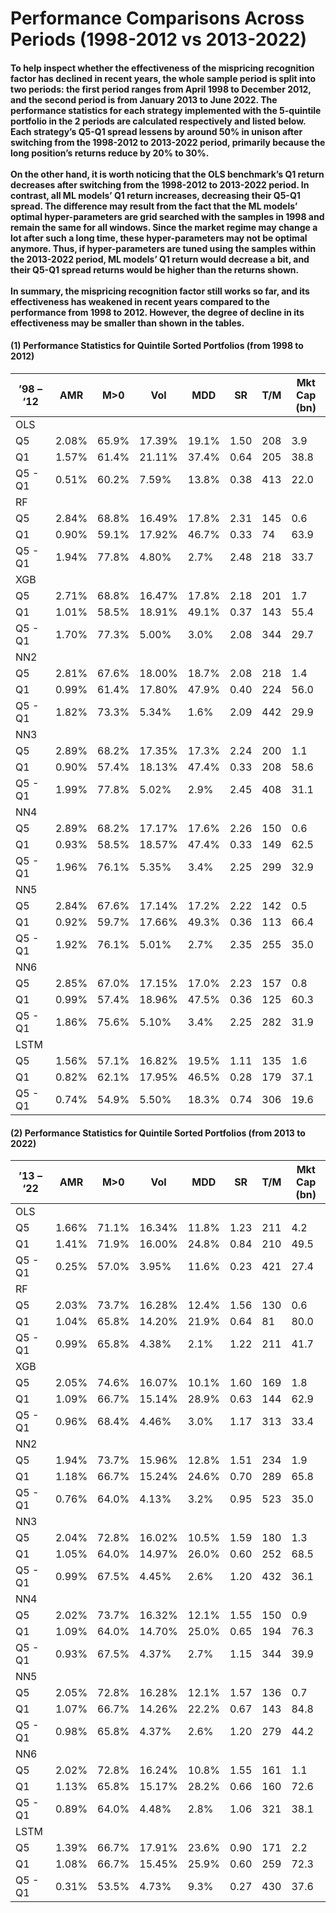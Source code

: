 #	Performance Comparisons Across Periods (1998-2012 vs 2013-2022)
#### To help inspect whether the effectiveness of the mispricing recognition factor has declined in recent years, the whole sample period is split into two periods: the first period ranges from April 1998 to December 2012, and the second period is from January 2013 to June 2022. The performance statistics for each strategy implemented with the 5-quintile portfolio in the 2 periods are calculated respectively and listed below. Each strategy’s Q5-Q1 spread lessens by around 50% in unison after switching from the 1998-2012 to 2013-2022 period, primarily because the long position’s returns reduce by 20% to 30%. <br><br>On the other hand, it is worth noticing that the OLS benchmark’s Q1 return decreases after switching from the 1998-2012 to 2013-2022 period. In contrast, all ML models’ Q1 return increases, decreasing their Q5-Q1 spread. The difference may result from the fact that the ML models’ optimal hyper-parameters are grid searched with the samples in 1998 and remain the same for all windows. Since the market regime may change a lot after such a long time, these hyper-parameters may not be optimal anymore. Thus, if hyper-parameters are tuned using the samples within the 2013-2022 period, ML models’ Q1 return would decrease a bit, and their Q5-Q1 spread returns would be higher than the returns shown. <br><br>In summary, the mispricing recognition factor still works so far, and its effectiveness has weakened in recent years compared to the performance from 1998 to 2012. However, the degree of decline in its effectiveness may be smaller than shown in the tables.

#### (1) Performance Statistics for Quintile Sorted Portfolios (from 1998 to 2012)
| ’98 – ‘12 | AMR   | M>0   | Vol    | MDD   | SR   | T/M | Mkt Cap (bn) |
|-----------|-------|-------|--------|-------|------|-----|--------------|
| OLS       |
| Q5        | 2.08% | 65.9% | 17.39% | 19.1% | 1.50 | 208 | 3.9          |
| Q1        | 1.57% | 61.4% | 21.11% | 37.4% | 0.64 | 205 | 38.8         |
| Q5 - Q1   | 0.51% | 60.2% | 7.59%  | 13.8% | 0.38 | 413 | 22.0         |
| RF        |
| Q5        | 2.84% | 68.8% | 16.49% | 17.8% | 2.31 | 145 | 0.6          |
| Q1        | 0.90% | 59.1% | 17.92% | 46.7% | 0.33 | 74  | 63.9         |
| Q5 - Q1   | 1.94% | 77.8% | 4.80%  | 2.7%  | 2.48 | 218 | 33.7         |
| XGB       |
| Q5        | 2.71% | 68.8% | 16.47% | 17.8% | 2.18 | 201 | 1.7          |
| Q1        | 1.01% | 58.5% | 18.91% | 49.1% | 0.37 | 143 | 55.4         |
| Q5 - Q1   | 1.70% | 77.3% | 5.00%  | 3.0%  | 2.08 | 344 | 29.7         |
| NN2       |
| Q5        | 2.81% | 67.6% | 18.00% | 18.7% | 2.08 | 218 | 1.4          |
| Q1        | 0.99% | 61.4% | 17.80% | 47.9% | 0.40 | 224 | 56.0         |
| Q5 - Q1   | 1.82% | 73.3% | 5.34%  | 1.6%  | 2.09 | 442 | 29.9         |
| NN3       |
| Q5        | 2.89% | 68.2% | 17.35% | 17.3% | 2.24 | 200 | 1.1          |
| Q1        | 0.90% | 57.4% | 18.13% | 47.4% | 0.33 | 208 | 58.6         |
| Q5 - Q1   | 1.99% | 77.8% | 5.02%  | 2.9%  | 2.45 | 408 | 31.1         |
| NN4       |
| Q5        | 2.89% | 68.2% | 17.17% | 17.6% | 2.26 | 150 | 0.6          |
| Q1        | 0.93% | 58.5% | 18.57% | 47.4% | 0.33 | 149 | 62.5         |
| Q5 - Q1   | 1.96% | 76.1% | 5.35%  | 3.4%  | 2.25 | 299 | 32.9         |
| NN5       |
| Q5        | 2.84% | 67.6% | 17.14% | 17.2% | 2.22 | 142 | 0.5          |
| Q1        | 0.92% | 59.7% | 17.66% | 49.3% | 0.36 | 113 | 66.4         |
| Q5 - Q1   | 1.92% | 76.1% | 5.01%  | 2.7%  | 2.35 | 255 | 35.0         |
| NN6       |
| Q5        | 2.85% | 67.0% | 17.15% | 17.0% | 2.23 | 157 | 0.8          |
| Q1        | 0.99% | 57.4% | 18.96% | 47.5% | 0.36 | 125 | 60.3         |
| Q5 - Q1   | 1.86% | 75.6% | 5.10%  | 3.4%  | 2.25 | 282 | 31.9         |
| LSTM      |
| Q5        | 1.56% | 57.1% | 16.82% | 19.5% | 1.11 | 135 | 1.6          |
| Q1        | 0.82% | 62.1% | 17.95% | 46.5% | 0.28 | 179 | 37.1         |
| Q5 - Q1   | 0.74% | 54.9% | 5.50%  | 18.3% | 0.74 | 306 | 19.6         |

#### (2) Performance Statistics for Quintile Sorted Portfolios (from 2013 to 2022)
| ’13 – ‘22 | AMR   | M>0   | Vol    | MDD   | SR   | T/M | Mkt Cap (bn) |
|-----------|-------|-------|--------|-------|------|-----|--------------|
| OLS       |
| Q5        | 1.66% | 71.1% | 16.34% | 11.8% | 1.23 | 211 | 4.2          |
| Q1        | 1.41% | 71.9% | 16.00% | 24.8% | 0.84 | 210 | 49.5         |
| Q5 - Q1   | 0.25% | 57.0% | 3.95%  | 11.6% | 0.23 | 421 | 27.4         |
| RF        |
| Q5        | 2.03% | 73.7% | 16.28% | 12.4% | 1.56 | 130 | 0.6          |
| Q1        | 1.04% | 65.8% | 14.20% | 21.9% | 0.64 | 81  | 80.0         |
| Q5 - Q1   | 0.99% | 65.8% | 4.38%  | 2.1%  | 1.22 | 211 | 41.7         |
| XGB       |
| Q5        | 2.05% | 74.6% | 16.07% | 10.1% | 1.60 | 169 | 1.8          |
| Q1        | 1.09% | 66.7% | 15.14% | 28.9% | 0.63 | 144 | 62.9         |
| Q5 - Q1   | 0.96% | 68.4% | 4.46%  | 3.0%  | 1.17 | 313 | 33.4         |
| NN2       |
| Q5        | 1.94% | 73.7% | 15.96% | 12.8% | 1.51 | 234 | 1.9          |
| Q1        | 1.18% | 66.7% | 15.24% | 24.6% | 0.70 | 289 | 65.8         |
| Q5 - Q1   | 0.76% | 64.0% | 4.13%  | 3.2%  | 0.95 | 523 | 35.0         |
| NN3       |
| Q5        | 2.04% | 72.8% | 16.02% | 10.5% | 1.59 | 180 | 1.3          |
| Q1        | 1.05% | 64.0% | 14.97% | 26.0% | 0.60 | 252 | 68.5         |
| Q5 - Q1   | 0.99% | 67.5% | 4.45%  | 2.6%  | 1.20 | 432 | 36.1         |
| NN4       |
| Q5        | 2.02% | 73.7% | 16.32% | 12.1% | 1.55 | 150 | 0.9          |
| Q1        | 1.09% | 64.0% | 14.70% | 25.0% | 0.65 | 194 | 76.3         |
| Q5 - Q1   | 0.93% | 67.5% | 4.37%  | 2.7%  | 1.15 | 344 | 39.9         |
| NN5       |
| Q5        | 2.05% | 72.8% | 16.28% | 12.1% | 1.57 | 136 | 0.7          |
| Q1        | 1.07% | 66.7% | 14.26% | 22.2% | 0.67 | 143 | 84.8         |
| Q5 - Q1   | 0.98% | 65.8% | 4.37%  | 2.6%  | 1.20 | 279 | 44.2         |
| NN6       |
| Q5        | 2.02% | 72.8% | 16.24% | 10.8% | 1.55 | 161 | 1.1          |
| Q1        | 1.13% | 65.8% | 15.17% | 28.2% | 0.66 | 160 | 72.6         |
| Q5 - Q1   | 0.89% | 64.0% | 4.48%  | 2.8%  | 1.06 | 321 | 38.1         |
| LSTM      |
| Q5        | 1.39% | 66.7% | 17.91% | 23.6% | 0.90 | 171 | 2.2          |
| Q1        | 1.08% | 66.7% | 15.45% | 25.9% | 0.60 | 259 | 72.3         |
| Q5 - Q1   | 0.31% | 53.5% | 4.73%  | 9.3%  | 0.27 | 430 | 37.6         |
